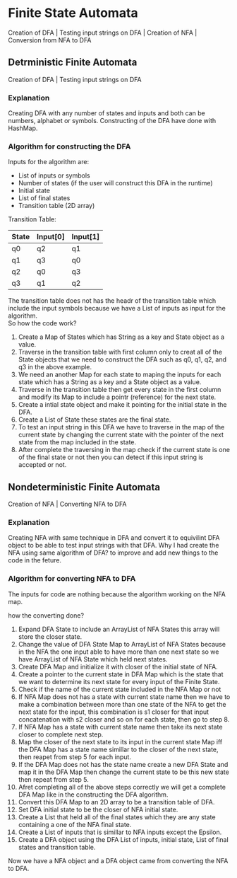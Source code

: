 # Finite State Automata

Creation of DFA | Testing input strings on DFA | Creation of NFA | Conversion from NFA to DFA

## Detrministic Finite Automata

Creation of DFA | Testing input strings on DFA

### Explanation

Creating DFA with any number of states and inputs and both can be numbers, alphabet or symbols. Constructing of the DFA have done with HashMap.

### Algorithm for constructing the DFA

Inputs for the algorithm are:

* List of inputs or symbols
* Number of states (if the user will construct this DFA in the runtime)
* Initial state
* List of final states
* Transition table (2D array)

Transition Table:

State | Input[0] | Input[1]
------------ | ------------- | -------------
q0 | q2 | q1
q1 | q3 | q0
q2 | q0 | q3
q3 | q1 | q2

The transition table does not has the headr of the transition table which include the input symbols because we have a List of inputs as input for the algorithm. </br>
So how the code work?

1. Create a Map of States which has String as a key and State object as a value.
2. Traverse in the transition table with first column only to creat all of the State objects that we need to construct the DFA such as q0, q1, q2, and q3 in the above example.
3. We need an another Map for each state to maping the inputs for each state which has a String as a key and a State object as a value.
4. Traverse in the transition table then get every state in the first column and modify its Map to include a pointr (reference) for the next state.
5. Create a intial state object and make it pointing for the initial state in the DFA.
6. Create a List of State these states are the final state.
7. To test an input string in this DFA we have to traverse in the map of the current state by changing the current state with the pointer of the next state from the map included in the state.
8. After complete the traversing in the map check if the current state is one of the final state or not then you can detect if this input string is accepted or not.

## Nondeterministic Finite Automata

Creation of NFA | Converting NFA to DFA

### Explanation

Creating NFA with same technique in DFA and convert it to equivilint DFA object to be able to test input strings with that DFA.
Why I had create the NFA using same algorithm of DFA? to improve and add new things to the code in the feture.

### Algorithm for converting NFA to DFA

The inputs for code are nothing because the algorithm working on the NFA map.

how the converting done?

1. Expand DFA State to include an ArrayList of NFA States this array will store the closer state.
2. Change the value of DFA State Map to ArrayList of NFA States because in the NFA the one input able to have more than one next state so we have ArrayList of NFA State which held next states.
3. Create DFA Map and initialize it with closer of the initial state of NFA.
4. Create a pointer to the current state in DFA Map which is the state that we want to determine its next state for every input of the Finite State.
5. Check if the name of the current state included in the NFA Map or not
6. If NFA Map does not has a state with current state name then we have to make a combination between more than one state of the NFA to get the next state for the input, this combination is s1 closer for that input concatenation with s2 closer and so on for each state, then go to step 8.
7. If NFA Map has a state with current state name then take its next state closer to complete next step.
8. Map the closer of the next state to its input in the current state Map iff the DFA Map has a state name simillar to the closer of the next state, then reapet from step 5 for each input.
9. If the DFA Map does not has the state name create a new DFA State and map it in the DFA Map then change the current state to be this new state then repeat from step 5.
10. Afret completing all of the above steps correctly we will get a complete DFA Map like in the constructing the DFA algorithm.
11. Convert this DFA Map to an 2D array to be a transition table of DFA.
12. Set DFA initial state to be the closer of NFA initial state.
13. Create a List that held all of the final states which they are any state containing a one of the NFA final state.
14. Create a List of inputs that is simillar to NFA inputs except the Epsilon.
15. Create a DFA object using the DFA List of inputs, initial state, List of final states and transition table.

Now we have a NFA object and a DFA object came from converting the NFA to DFA.
